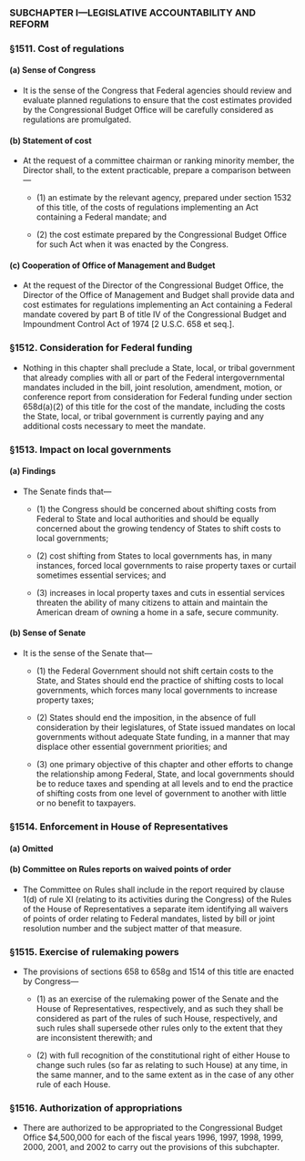 ### SUBCHAPTER I—LEGISLATIVE ACCOUNTABILITY AND REFORM

### §1511. Cost of regulations
#### (a) Sense of Congress
* It is the sense of the Congress that Federal agencies should review and evaluate planned regulations to ensure that the cost estimates provided by the Congressional Budget Office will be carefully considered as regulations are promulgated.

#### (b) Statement of cost
* At the request of a committee chairman or ranking minority member, the Director shall, to the extent practicable, prepare a comparison between—

  * (1) an estimate by the relevant agency, prepared under section 1532 of this title, of the costs of regulations implementing an Act containing a Federal mandate; and

  * (2) the cost estimate prepared by the Congressional Budget Office for such Act when it was enacted by the Congress.

#### (c) Cooperation of Office of Management and Budget
* At the request of the Director of the Congressional Budget Office, the Director of the Office of Management and Budget shall provide data and cost estimates for regulations implementing an Act containing a Federal mandate covered by part B of title IV of the Congressional Budget and Impoundment Control Act of 1974 [2 U.S.C. 658 et seq.].

### §1512. Consideration for Federal funding
* Nothing in this chapter shall preclude a State, local, or tribal government that already complies with all or part of the Federal intergovernmental mandates included in the bill, joint resolution, amendment, motion, or conference report from consideration for Federal funding under section 658d(a)(2) of this title for the cost of the mandate, including the costs the State, local, or tribal government is currently paying and any additional costs necessary to meet the mandate.

### §1513. Impact on local governments
#### (a) Findings
* The Senate finds that—

  * (1) the Congress should be concerned about shifting costs from Federal to State and local authorities and should be equally concerned about the growing tendency of States to shift costs to local governments;

  * (2) cost shifting from States to local governments has, in many instances, forced local governments to raise property taxes or curtail sometimes essential services; and

  * (3) increases in local property taxes and cuts in essential services threaten the ability of many citizens to attain and maintain the American dream of owning a home in a safe, secure community.

#### (b) Sense of Senate
* It is the sense of the Senate that—

  * (1) the Federal Government should not shift certain costs to the State, and States should end the practice of shifting costs to local governments, which forces many local governments to increase property taxes;

  * (2) States should end the imposition, in the absence of full consideration by their legislatures, of State issued mandates on local governments without adequate State funding, in a manner that may displace other essential government priorities; and

  * (3) one primary objective of this chapter and other efforts to change the relationship among Federal, State, and local governments should be to reduce taxes and spending at all levels and to end the practice of shifting costs from one level of government to another with little or no benefit to taxpayers.

### §1514. Enforcement in House of Representatives
#### (a) Omitted
#### (b) Committee on Rules reports on waived points of order
* The Committee on Rules shall include in the report required by clause 1(d) of rule XI (relating to its activities during the Congress) of the Rules of the House of Representatives a separate item identifying all waivers of points of order relating to Federal mandates, listed by bill or joint resolution number and the subject matter of that measure.

### §1515. Exercise of rulemaking powers
* The provisions of sections 658 to 658g and 1514 of this title are enacted by Congress—

  * (1) as an exercise of the rulemaking power of the Senate and the House of Representatives, respectively, and as such they shall be considered as part of the rules of such House, respectively, and such rules shall supersede other rules only to the extent that they are inconsistent therewith; and

  * (2) with full recognition of the constitutional right of either House to change such rules (so far as relating to such House) at any time, in the same manner, and to the same extent as in the case of any other rule of each House.

### §1516. Authorization of appropriations
* There are authorized to be appropriated to the Congressional Budget Office $4,500,000 for each of the fiscal years 1996, 1997, 1998, 1999, 2000, 2001, and 2002 to carry out the provisions of this subchapter.